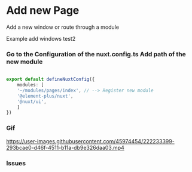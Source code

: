 # Add new Page
Add a new window or route through a module

Example add windows test2




### Go to the Configuration of the nuxt.config.ts Add path of the new module
```typeScript

export default defineNuxtConfig({
    modules: [
    '~/modules/pages/index', // --> Register new module
    '@element-plus/nuxt',
    '@nuxt/ui',
    ]
})
```

### Gif 



https://user-images.githubusercontent.com/45974454/222233399-293bcae0-d46f-4511-b11a-db9e326daa03.mp4



### Issues
